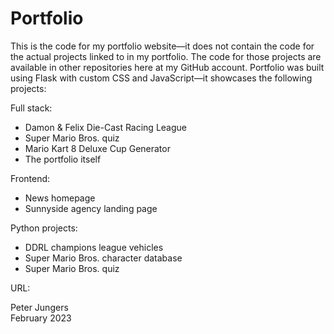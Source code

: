 # Portfolio
This is the code for my portfolio website—it does not contain the code for the actual projects linked to in my portfolio. The code for those projects are available in other repositories here at my GitHub account. Portfolio was built using Flask with custom CSS and JavaScript—it showcases the following projects:  

Full stack:  
- Damon & Felix Die-Cast Racing League
- Super Mario Bros. quiz
- Mario Kart 8 Deluxe Cup Generator
- The portfolio itself

Frontend:
- News homepage
- Sunnyside agency landing page

Python projects:
- DDRL champions league vehicles
- Super Mario Bros. character database
- Super Mario Bros. quiz

URL:  

Peter Jungers  
February 2023